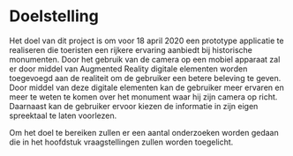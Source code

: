 # Doelstelling

Het doel van dit project is om voor 18 april 2020 een prototype applicatie te realiseren die toeristen een rijkere ervaring aanbiedt bij historische monumenten.
Door het gebruik van de camera op een mobiel apparaat zal er door middel van Augmented Reality digitale elementen worden toegevoegd aan de realiteit om de
gebruiker een betere beleving te geven. Door middel van deze digitale elementen kan de gebruiker meer ervaren en meer te weten te komen over het monument waar
hij zijn camera op richt. Daarnaast kan de gebruiker ervoor kiezen de informatie in zijn eigen spreektaal te laten voorlezen.

Om het doel te bereiken zullen er een aantal onderzoeken worden gedaan die in het hoofdstuk vraagstellingen zullen worden toegelicht.
